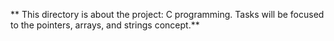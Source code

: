 ** This directory is about the project: C programming. Tasks will be focused to the pointers, arrays, and strings concept.**